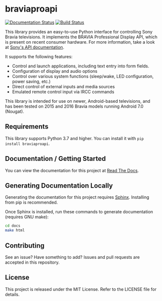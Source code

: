 # braviaproapi

[![Documentation Status](https://readthedocs.org/projects/braviaproapi/badge/?version=latest)](https://braviaproapi.readthedocs.io/en/latest/?badge=latest)
[![Build Status](https://travis-ci.org/BrandonDusseau/braviaproapi.svg?branch=master)](https://travis-ci.org/BrandonDusseau/braviaproapi)

This library provides an easy-to-use Python interface for controlling Sony Bravia televisions. It implements the
BRAVIA Professional Display API, which is present on recent consumer hardware. For more information, take a look at
[Sony's API documentation](https://pro-bravia.sony.net/develop/integrate/ip-control/).

It supports the following features:

  * Control and launch applications, including text entry into form fields.
  * Configuration of display and audio options
  * Control over various system functions (sleep/wake, LED configuration, power saving, etc.)
  * Direct control of external inputs and media sources
  * Emulated remote control input via IRCC commands

This library is intended for use on newer, Android-based televisions, and has been tested on 2015 and 2016 Bravia
models running Android 7.0 (Nougat).

## Requirements

This library supports Python 3.7 and higher. You can install it with `pip install braviaproapi`.


## Documentation / Getting Started

You can view the documentation for this project at [Read The Docs](https://braviaproapi.readthedocs.io/).


## Generating Documentation Locally

Generating the documentation for this project requires
[Sphinx](http://www.sphinx-doc.org/en/master/usage/installation.html). Installing from pip is recommended.

Once Sphinx is installed, run these commands to generate documentation (requires GNU make):

```bash
cd docs
make html
```


## Contributing

See an issue? Have something to add? Issues and pull requests are accepted in this repository.


## License

This project is released under the MIT License. Refer to the LICENSE file for details.
